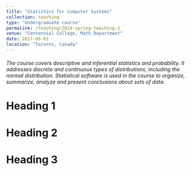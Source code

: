 ```yaml
---
title: "Statistics for Computer Systems"
collection: teaching
type: "Undergraduate course"
permalink: /teaching/2014-spring-teaching-1
venue: "Centennial College, Math Department"
date: 2017-09-01
location: "Toronto, Canada"
---
```


###### The course covers descriptive and inferential statistics and probability. It addresses discrete and continuous types of distributions, including the normal distribution. Statistical software is used in the course to organize, summarize, analyze and present conclusions about sets of data.

Heading 1
======

Heading 2
======

Heading 3
======
